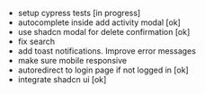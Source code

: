 - setup cypress tests [in progress]
- autocomplete inside add activity modal [ok]
- use shadcn modal for delete confirmation [ok]
- fix search
- add toast notifications. Improve error messages
- make sure mobile responsive
- autoredirect to login page if not logged in [ok]
- integrate shadcn ui [ok]
